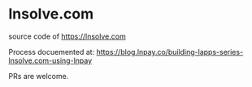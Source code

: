 # lnsolve.com
source code of https://lnsolve.com

Process docuemented at: https://blog.lnpay.co/building-lapps-series-lnsolve.com-using-lnpay

PRs are welcome.
